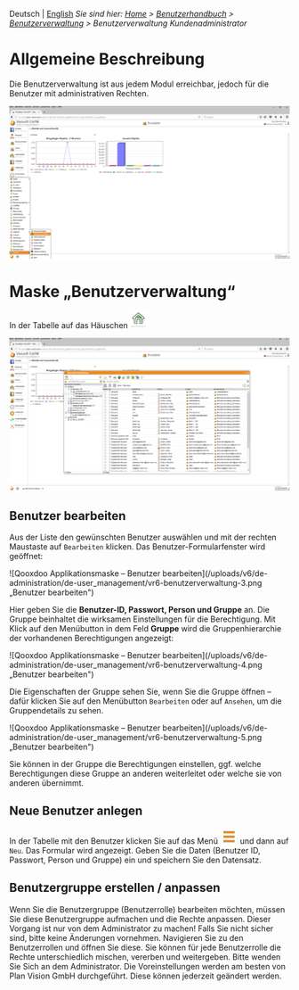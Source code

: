 <!-- TITLE: Benutzerverwaltung für Kundenadministrator-->
<!-- SUBTITLE: Verwaltung der Benutzer und Zuordnung der Benutzerrollen -->

Deutsch | [English](/en/modules/user-management)
*Sie sind hier: [Home](/home) > [Benutzerhandbuch](/de/user-guide)  > [Benutzerverwaltung](/de/user-management) > Benutzerverwaltung Kundenadministrator*

# Allgemeine Beschreibung

Die Benutzerverwaltung ist aus jedem Modul erreichbar, jedoch für die Benutzer mit administrativen Rechten.

![Qooxdoo Applikationsmaske - Benutzerverwaltung](/uploads/v6/de-administration/de-user_management/vr6-benutzerverwaltung-1.png " Benutzerverwaltung")

# Maske „Benutzerverwaltung“

In der Tabelle auf das Häuschen ![Qooxdoo Applikationsmaske - Button Home](/uploads/v6/de-allgemein/vr6-button-tree_home.png "Button Home") 

![Qooxdoo Applikationsmaske - Benutzerliste](/uploads/v6/de-administration/de-user_management/vr6-benutzerverwaltung-2.png " Benutzerliste")

## Benutzer bearbeiten

Aus der Liste den gewünschten Benutzer auswählen und mit der rechten Maustaste auf `Bearbeiten` klicken. Das Benutzer-Formularfenster wird geöffnet:

![Qooxdoo Applikationsmaske – Benutzer bearbeiten](/uploads/v6/de-administration/de-user_management/vr6-benutzerverwaltung-3.png „Benutzer bearbeiten")

Hier geben Sie die **Benutzer-ID, Passwort, Person und Gruppe** an. Die Gruppe beinhaltet die wirksamen Einstellungen für die Berechtigung. Mit Klick auf den Menübutton in dem Feld **Gruppe** wird die Gruppenhierarchie der vorhandenen Berechtigungen angezeigt:

![Qooxdoo Applikationsmaske – Benutzer bearbeiten](/uploads/v6/de-administration/de-user_management/vr6-benutzerverwaltung-4.png „Benutzer bearbeiten")

Die Eigenschaften der Gruppe sehen Sie, wenn Sie die Gruppe öffnen – dafür klicken Sie auf den Menübutton `Bearbeiten` oder auf `Ansehen`, um die Gruppendetails zu sehen.

![Qooxdoo Applikationsmaske – Benutzer bearbeiten](/uploads/v6/de-administration/de-user_management/vr6-benutzerverwaltung-5.png „Benutzer bearbeiten")

Sie können in der Gruppe die Berechtigungen einstellen, ggf. welche Berechtigungen diese Gruppe an anderen weiterleitet oder welche sie von anderen übernimmt.

## Neue Benutzer anlegen

In der Tabelle mit den Benutzer klicken Sie auf das Menü ![Qooxdoo Applikationsmaske - Menü Button](/uploads/v6/de-allgemein/vr6-menu-button.png "Menü Button") und dann auf `Neu`. Das Formular wird angezeigt. Geben Sie die Daten (Benutzer ID, Passwort, Person und Gruppe) ein und speichern Sie den Datensatz.

## Benutzergruppe erstellen / anpassen
Wenn Sie die Benutzergruppe (Benutzerrolle) bearbeiten möchten, müssen Sie diese Benutzergruppe aufmachen und die Rechte anpassen. 
Dieser Vorgang ist nur von dem Administrator zu machen! Falls Sie nicht sicher sind, bitte keine Änderungen vornehmen. 
Navigieren Sie zu den Benutzerrollen und öffnen Sie diese. Sie können für jede Benutzerrolle die Rechte unterschiedlich mischen, vererben und weitergeben. Bitte wenden Sie Sich an dem Administrator. Die Voreinstellungen werden am besten von Plan Vision GmbH durchgeführt. Diese können jederzeit geändert werden. 
